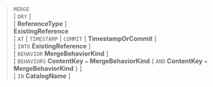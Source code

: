 > `MERGE` <br>
      \[ `DRY` \] <br>
      \[ **ReferenceType** \] <br>
      **ExistingReference** <br>
      \[ `AT` \[ `TIMESTAMP` | `COMMIT` \] **TimestampOrCommit** \] <br>
      \[ `INTO` **ExistingReference** \] <br>
      \[ `BEHAVIOR` **MergeBehaviorKind** \] <br>
      \[ `BEHAVIORS` **ContentKey** `=` **MergeBehaviorKind** \{ `AND` **ContentKey** `=` **MergeBehaviorKind** \} \] <br>
      \[ `IN` **CatalogName** \]